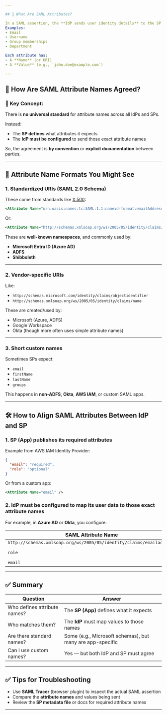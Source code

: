 ```yaml
---

## 🧠 What Are SAML Attributes?

In a SAML assertion, the **IdP sends user identity details** to the SP in the form of **attributes**.  
Examples:
- Email
- Username
- Group memberships
- Department

Each attribute has:
- A **Name** (or URI)
- A **Value** (e.g., `john.doe@example.com`)

---
```


## 🧩 How Are SAML Attribute Names Agreed?

### 🔑 Key Concept:
There is **no universal standard** for attribute names across all IdPs and SPs.

Instead:
- The **SP defines** what attributes it expects
- The **IdP must be configured** to send those exact attribute names

So, the agreement is **by convention** or **explicit documentation** between parties.

---

## 🎯 Attribute Name Formats You Might See

### 1. **Standardized URIs (SAML 2.0 Schema)**

These come from standards like [X.500](https://tools.ietf.org/html/rfc4519):

```xml
<Attribute Name="urn:oasis:names:tc:SAML:1.1:nameid-format:emailAddress" />
```

Or:
```xml
<Attribute Name="http://schemas.xmlsoap.org/ws/2005/05/identity/claims/emailaddress" />
```

These are **well-known namespaces**, and commonly used by:
- **Microsoft Entra ID (Azure AD)**
- **ADFS**
- **Shibboleth**

---

### 2. **Vendor-specific URIs**

Like:
- `http://schemas.microsoft.com/identity/claims/objectidentifier`
- `http://schemas.xmlsoap.org/ws/2005/05/identity/claims/name`

These are created/used by:
- Microsoft (Azure, ADFS)
- Google Workspace
- Okta (though more often uses simple attribute names)

---

### 3. **Short custom names**

Sometimes SPs expect:
- `email`
- `firstName`
- `lastName`
- `groups`

This happens in **non-ADFS**, **Okta**, **AWS IAM**, or custom SAML apps.

---

## 🛠️ How to Align SAML Attributes Between IdP and SP

### 1. **SP (App) publishes its required attributes**
Example from AWS IAM Identity Provider:
```json
{
  "email": "required",
  "role": "optional"
}
```

Or from a custom app:
```xml
<Attribute Name="email" />
```

### 2. **IdP must be configured to map its user data** to those exact attribute names

For example, in **Azure AD** or **Okta**, you configure:

| SAML Attribute Name                                  | Value Expression                     |
|------------------------------------------------------|--------------------------------------|
| `http://schemas.xmlsoap.org/ws/2005/05/identity/claims/emailaddress` | `user.mail`                         |
| `role`                                               | `user.assignedroles` (custom claim)  |
| `email`                                              | `user.userprincipalname`             |

---

## ✅ Summary

| Question                        | Answer                                      |
|----------------------------------|---------------------------------------------|
| Who defines attribute names?     | The **SP (App)** defines what it expects    |
| Who matches them?                | The **IdP** must map values to those names |
| Are there standard names?        | Some (e.g., Microsoft schemas), but many are app-specific |
| Can I use custom names?          | Yes — but both IdP and SP must agree       |

---

## ✅ Tips for Troubleshooting

- Use **SAML Tracer** (browser plugin) to inspect the actual SAML assertion
- Compare the **attribute names** and values being sent
- Review the **SP metadata file** or docs for required attribute names

---


